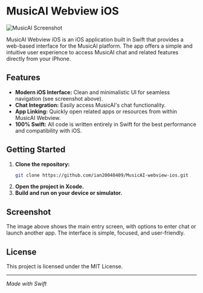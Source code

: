 # MusicAI Webview iOS

![MusicAI Screenshot](image1)

MusicAI Webview iOS is an iOS application built in Swift that provides a web-based interface for the MusicAI platform. The app offers a simple and intuitive user experience to access MusicAI chat and related features directly from your iPhone.

## Features

- **Modern iOS Interface:** Clean and minimalistic UI for seamless navigation (see screenshot above).
- **Chat Integration:** Easily access MusicAI's chat functionality.
- **App Linking:** Quickly open related apps or resources from within MusicAI Webview.
- **100% Swift:** All code is written entirely in Swift for the best performance and compatibility with iOS.

## Getting Started

1. **Clone the repository:**
   ```sh
   git clone https://github.com/ian20040409/MusicAI-webview-ios.git
   ```
2. **Open the project in Xcode.**
3. **Build and run on your device or simulator.**

## Screenshot

The image above shows the main entry screen, with options to enter chat or launch another app. The interface is simple, focused, and user-friendly.

## License

This project is licensed under the MIT License.

---

*Made with Swift*

